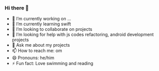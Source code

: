 ### Hi there 👋

- 🔭 I’m currently working on ...
- 🌱 I’m currently learning swift
- 👯 I’m looking to collaborate on projects
- 🤔 I’m looking for help with js codes refactoring, android development projects
- 💬 Ask me about my projects
- 📫 How to reach me: om
- 😄 Pronouns: he/him
- ⚡ Fun fact: Love swimming and reading

